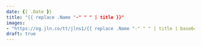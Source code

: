 ```yaml
---
date: {{ .Date }}
title: "{{ replace .Name "-" " " | title }}"
images: 
- "https://og.jln.co/tt/jlns1/{{ replace .Name "-" " " | title | base64Encode | replaceRE "=+$" "" }}"
draft: true
---
```

